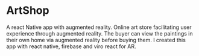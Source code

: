 # ArtShop
A react Native app with augmented reality. Online art store facilitating user experience through augmented reality.
The buyer can view the paintings in their own home via augmented reality before buying them.
I created this app with react native, firebase and viro react for AR.
